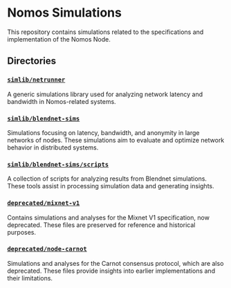 # Nomos Simulations

This repository contains simulations related to the specifications and implementation of the Nomos Node.

## Directories

### [`simlib/netrunner`](./simlib/netrunner)
A generic simulations library used for analyzing network latency and bandwidth in Nomos-related systems.

### [`simlib/blendnet-sims`](./simlib/blendnet-sims)
Simulations focusing on latency, bandwidth, and anonymity in large networks of nodes. These simulations aim to evaluate and optimize network behavior in distributed systems.

### [`simlib/blendnet-sims/scripts`](./simlib/blendnet-sims/scripts)
A collection of scripts for analyzing results from Blendnet simulations. These tools assist in processing simulation data and generating insights.

### [`deprecated/mixnet-v1`](./deprecated/mixnet-v1)
Contains simulations and analyses for the Mixnet V1 specification, now deprecated. These files are preserved for reference and historical purposes.

### [`deprecated/node-carnot`](./deprecated/node-carnot)
Simulations and analyses for the Carnot consensus protocol, which are also deprecated. These files provide insights into earlier implementations and their limitations.

